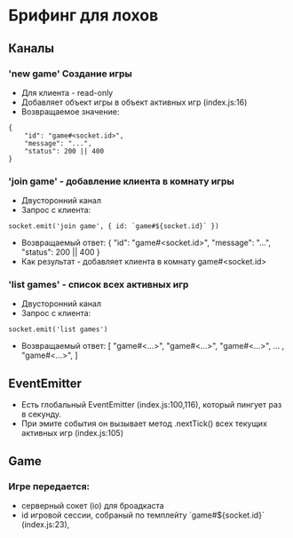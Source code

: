 # Брифинг для лохов

## Каналы
### 'new game' Создание игры
* Для клиента - read-only
* Добавляет объект игры в объект активных игр (index.js:16)
* Возвращаемое значение:
```
{
    "id": "game#<socket.id>",
    "message": "...",
    "status": 200 || 400
}
```

### 'join game' - добавление клиента в комнату игры
* Двусторонний канал
* Запрос с клиента:
```
socket.emit('join game', { id: `game#${socket.id}` })
```
* Возвращаемый ответ:
{
    "id": "game#<socket.id>",
    "message": "...",
    "status": 200 || 400
}
* Как результат - добавляет клиента в комнату game#<socket.id>

### 'list games' - список всех активных игр
* Двусторонний канал
* Запрос с клиента:
```
socket.emit('list games')
```
* Возвращаемый ответ:
[
    "game#<...>",
    "game#<...>",
    "game#<...>",
    ... ,
    "game#<...>",
]


## EventEmitter
* Есть глобальный EventEmitter (index.js:100,116), который пингует раз в секунду.
* При эмите события он вызывает метод .nextTick() всех текущих активных игр (index.js:105)

## Game
### Игре передается:
* серверный сокет (io) для броадкаста
* id игровой сессии, собраный по темплейту \`game#${socket.id}\` (index.js:23), 
